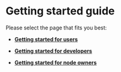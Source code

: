 # Getting started guide

Please select the page that fits you best:

* [**Getting started for users**](/getting-started/getting-started-for-users.md)

* [**Getting started for developers**](/getting-started/getting-started-for-developers.md)

* [**Getting started for node owners**](/getting-started/getting-started-for-node-owners.md)
